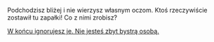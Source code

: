 Podchodzisz bliżej i nie wierzysz własnym oczom.
Ktoś rzeczywiście zostawił tu zapałki! Co z nimi zrobisz?

[W końcu ignorujesz je. Nie jesteś zbyt bystrą osobą.](../../przygoda.md)
